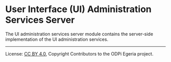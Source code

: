 <!-- SPDX-License-Identifier: CC-BY-4.0 -->
<!-- Copyright Contributors to the ODPi Egeria project. -->

# User Interface (UI) Administration Services Server

The UI administration services server module contains the server-side
implementation of the UI administration services.

----
License: [CC BY 4.0](https://creativecommons.org/licenses/by/4.0/),
Copyright Contributors to the ODPi Egeria project.